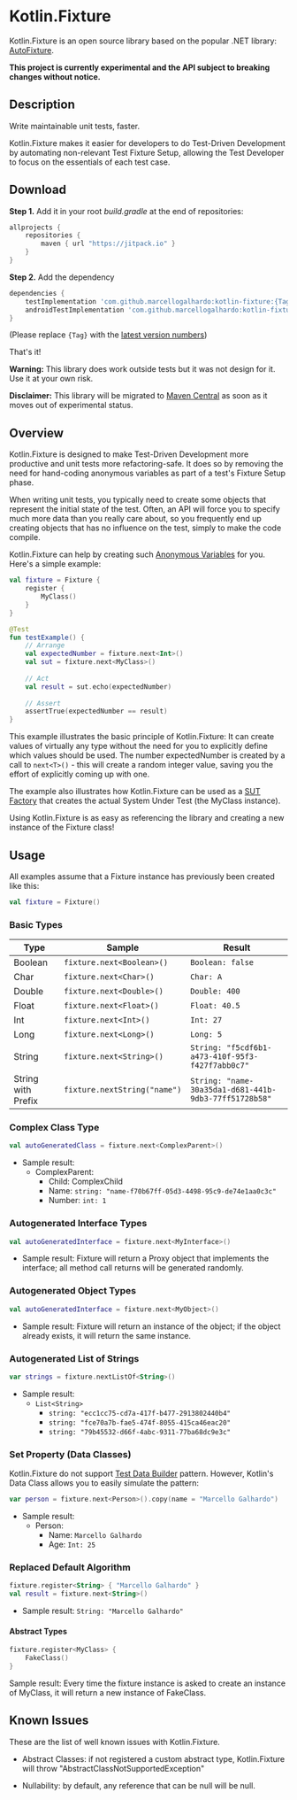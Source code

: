 # Kotlin.Fixture

Kotlin.Fixture is an open source library based on the popular .NET library: [AutoFixture](https://github.com/AutoFixture/AutoFixture).

**This project is currently experimental and the API subject to breaking changes without notice.**

## Description

Write maintainable unit tests, faster.

Kotlin.Fixture makes it easier for developers to do Test-Driven Development by automating non-relevant Test Fixture Setup, allowing the Test Developer to focus on the essentials of each test case.

## Download

**Step 1.** Add it in your root *build.gradle* at the end of repositories:
```gradle
allprojects {
	repositories {
		maven { url "https://jitpack.io" }
	}
}
```
**Step 2.** Add the dependency
```gradle
dependencies {
	testImplementation 'com.github.marcellogalhardo:kotlin-fixture:{Tag}'
	androidTestImplementation 'com.github.marcellogalhardo:kotlin-fixture:{Tag}'
}
```
(Please replace `{Tag}` with the [latest version numbers](https://github.com/marcellogalhardo/kotlin-fixture/releases))

That's it!

**Warning:** This library does work outside tests but it was not design for it. Use it at your own risk.

**Disclaimer:** This library will be migrated to [Maven Central](https://search.maven.org/) as soon as it moves out of experimental status.

## Overview

Kotlin.Fixture is designed to make Test-Driven Development more productive and unit tests more refactoring-safe. It does so by removing the need for hand-coding anonymous variables as part of a test's Fixture Setup phase. 

When writing unit tests, you typically need to create some objects that represent the initial state of the test. Often, an API will force you to specify much more data than you really care about, so you frequently end up creating objects that has no influence on the test, simply to make the code compile.

Kotlin.Fixture can help by creating such [Anonymous Variables](http://blogs.msdn.com/ploeh/archive/2008/11/17/anonymous-variables.aspx) for you. Here's a simple example:

```kotlin
val fixture = Fixture {
    register {
        MyClass()
    }
}

@Test
fun testExample() {
    // Arrange
    val expectedNumber = fixture.next<Int>()
    val sut = fixture.next<MyClass>()
    
    // Act
    val result = sut.echo(expectedNumber)
    
    // Assert
    assertTrue(expectedNumber == result)
}
```

This example illustrates the basic principle of Kotlin.Fixture: It can create values of virtually any type without the need for you to explicitly define which values should be used. The number expectedNumber is created by a call to `next<T>()` - this will create a random integer value, saving you the effort of explicitly coming up with one.

The example also illustrates how Kotlin.Fixture can be used as a [SUT Factory](http://blog.ploeh.dk/2009/02/13/SUTFactory.aspx) that creates the actual System Under Test (the MyClass instance).

Using Kotlin.Fixture is as easy as referencing the library and creating a new instance of the Fixture class!

## Usage

All examples assume that a Fixture instance has previously been created like this:
```kotlin
val fixture = Fixture()
```

### Basic Types

| Type               | Sample                           | Result                                                |
|--------------------|----------------------------------|-------------------------------------------------------|
| Boolean            | `fixture.next<Boolean>()`        | `Boolean: false`                                      |
| Char               | `fixture.next<Char>()`           | `Char: A`                                             |
| Double             | `fixture.next<Double>()`         | `Double: 400`                                         |
| Float              | `fixture.next<Float>()`          | `Float: 40.5`                                         |
| Int                | `fixture.next<Int>()`            | `Int: 27`                                             |
| Long               | `fixture.next<Long>()`           | `Long: 5`                                             |
| String             | `fixture.next<String>()`         | `String: "f5cdf6b1-a473-410f-95f3-f427f7abb0c7"`      |
| String with Prefix | `fixture.nextString("name")`     | `String: "name-30a35da1-d681-441b-9db3-77ff51728b58"` |

### Complex Class Type

```kotlin
val autoGeneratedClass = fixture.next<ComplexParent>()
```
- Sample result: 
  - ComplexParent:
    - Child: ComplexChild
    - Name: `string: "name-f70b67ff-05d3-4498-95c9-de74e1aa0c3c"`
    - Number: `int: 1`

### Autogenerated Interface Types
```kotlin
val autoGeneratedInterface = fixture.next<MyInterface>()
```
- Sample result: Fixture will return a Proxy object that implements the interface; all method call returns will be generated randomly.

### Autogenerated Object Types
```kotlin
val autoGeneratedInterface = fixture.next<MyObject>()
```
- Sample result: Fixture will return an instance of the object; if the object already exists, it will return the same instance.

### Autogenerated List of Strings
```kotlin
var strings = fixture.nextListOf<String>()
```
- Sample result: 
  - `List<String>`
    - `string: "ecc1cc75-cd7a-417f-b477-2913802440b4"`
    - `string: "fce70a7b-fae5-474f-8055-415ca46eac20"`
    - `string: "79b45532-d66f-4abc-9311-77ba68dc9e3c"`
    
### Set Property (Data Classes)

Kotlin.Fixture do not support [Test Data Builder](http://www.natpryce.com/articles/000714.html) pattern.
However, Kotlin's Data Class allows you to easily simulate the pattern:
```kotlin
var person = fixture.next<Person>().copy(name = "Marcello Galhardo")
```
- Sample result: 
  - Person:
    - Name: `Marcello Galhardo`
    - Age: `Int: 25`

### Replaced Default Algorithm

```kotlin
fixture.register<String> { "Marcello Galhardo" }
val result = fixture.next<String>()
```
- Sample result: `String: "Marcello Galhardo"`


#### Abstract Types

```kotlin
fixture.register<MyClass> {
    FakeClass()
}
```
Sample result: Every time the fixture instance is asked to create an instance of MyClass, it will return a new instance of FakeClass.


## Known Issues

These are the list of well known issues with Kotlin.Fixture.

- Abstract Classes: if not registered a custom abstract type, Kotlin.Fixture will throw "AbstractClassNotSupportedException"

- Nullability: by default, any reference that can be null will be null.